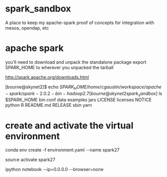 # spark_sandbox
A place to keep my apache-spark proof of concepts for integration with mesos, opendap, etc

# apache spark
you'll need to download and unpack the standalone package
export SPARK_HOME to wherever you unpacked the tarball

http://spark.apache.org/downloads.html

[bourne@skynet2]$ echo $SPARK_HOME 
/home/cgaustin/workspace/apache-spark/spark-2.0.2-bin-hadoop2.7
[bourne@skynet2 spark_sandbox]$ ls $SPARK_HOME
bin  conf  data  examples  jars  LICENSE  licenses  NOTICE  python  R  README.md  RELEASE  sbin  yarn


# create and activate the virtual environment
conda env create -f environment.yaml --name spark27

source activate spark27

ipython notebook --ip=0.0.0.0 --browser=none

